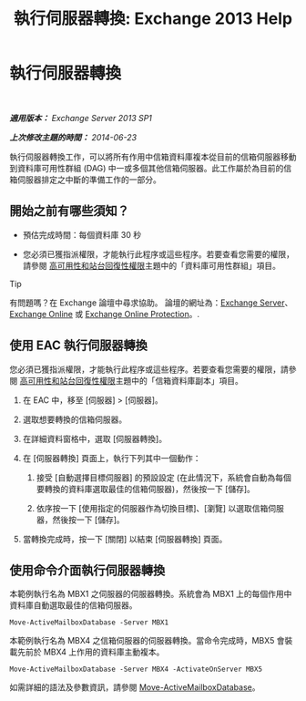 ﻿---
title: '執行伺服器轉換: Exchange 2013 Help'
TOCTitle: 執行伺服器轉換
ms:assetid: ffcefd56-b0a0-4229-9011-fff4197b7c74
ms:mtpsurl: https://technet.microsoft.com/zh-tw/library/Dd298187(v=EXCHG.150)
ms:contentKeyID: 62523865
ms.date: 05/21/2018
mtps_version: v=EXCHG.150
ms.translationtype: MT
---

# 執行伺服器轉換

 

_**適用版本：** Exchange Server 2013 SP1_

_**上次修改主題的時間：** 2014-06-23_

執行伺服器轉換工作，可以將所有作用中信箱資料庫複本從目前的信箱伺服器移動到資料庫可用性群組 (DAG) 中一或多個其他信箱伺服器。此工作屬於為目前的信箱伺服器排定之中斷的準備工作的一部分。

## 開始之前有哪些須知？

  - 預估完成時間：每個資料庫 30 秒

  - 您必須已獲指派權限，才能執行此程序或這些程序。若要查看您需要的權限，請參閱 [高可用性和站台回復性權限](high-availability-and-site-resilience-permissions-exchange-2013-help.md)主題中的「資料庫可用性群組」項目。


> [!TIP]  
> 有問題嗎？在 Exchange 論壇中尋求協助。 論壇的網址為：<a href="https://go.microsoft.com/fwlink/p/?linkid=60612">Exchange Server</a>、 <a href="https://go.microsoft.com/fwlink/p/?linkid=267542">Exchange Online</a> 或 <a href="https://go.microsoft.com/fwlink/p/?linkid=285351">Exchange Online Protection</a>。.




## 使用 EAC 執行伺服器轉換

您必須已獲指派權限，才能執行此程序或這些程序。若要查看您需要的權限，請參閱 [高可用性和站台回復性權限](high-availability-and-site-resilience-permissions-exchange-2013-help.md)主題中的「信箱資料庫副本」項目。

1.  在 EAC 中，移至 \[伺服器\] \> \[伺服器\]。

2.  選取想要轉換的信箱伺服器。

3.  在詳細資料窗格中，選取 \[伺服器轉換\]。

4.  在 \[伺服器轉換\] 頁面上，執行下列其中一個動作：
    
    1.  接受 \[自動選擇目標伺服器\] 的預設設定 (在此情況下，系統會自動為每個要轉換的資料庫選取最佳的信箱伺服器)，然後按一下 \[儲存\]。
    
    2.  依序按一下 \[使用指定的伺服器作為切換目標\]、\[瀏覽\] 以選取信箱伺服器，然後按一下 \[儲存\]。

5.  當轉換完成時，按一下 \[關閉\] 以結束 \[伺服器轉換\] 頁面。

## 使用命令介面執行伺服器轉換

本範例執行名為 MBX1 之伺服器的伺服器轉換。系統會為 MBX1 上的每個作用中資料庫自動選取最佳的信箱伺服器。

    Move-ActiveMailboxDatabase -Server MBX1

本範例執行名為 MBX4 之信箱伺服器的伺服器轉換。當命令完成時，MBX5 會裝載先前於 MBX4 上作用的資料庫主動複本。

    Move-ActiveMailboxDatabase -Server MBX4 -ActivateOnServer MBX5

如需詳細的語法及參數資訊，請參閱 [Move-ActiveMailboxDatabase](https://technet.microsoft.com/zh-tw/library/dd298068\(v=exchg.150\))。

